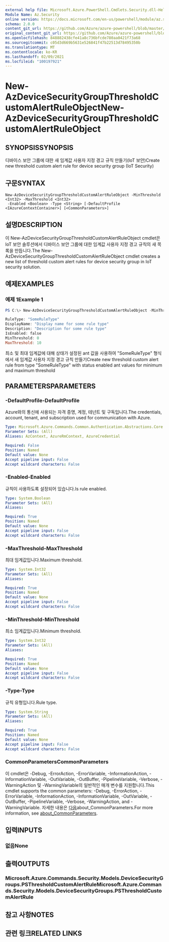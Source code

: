 ```yaml
---
external help file: Microsoft.Azure.PowerShell.Cmdlets.Security.dll-Help.xml
Module Name: Az.Security
online version: https://docs.microsoft.com/en-us/powershell/module/az.security/New-AzDeviceSecurityGroupThresholdCustomAlertRuleObject
schema: 2.0.0
content_git_url: https://github.com/Azure/azure-powershell/blob/master/src/Security/Security/help/New-AzDeviceSecurityGroupThresholdCustomAlertRuleObject.md
original_content_git_url: https://github.com/Azure/azure-powershell/blob/master/src/Security/Security/help/New-AzDeviceSecurityGroupThresholdCustomAlertRuleObject.md
ms.openlocfilehash: 848882438cfe41a8c736bfcde780aa0421f73a68
ms.sourcegitcommit: c05d3d669b5631e526841f47b22513d78495350b
ms.translationtype: MT
ms.contentlocale: ko-KR
ms.lasthandoff: 02/09/2021
ms.locfileid: "100197921"
---
```

# <span data-ttu-id="89ca2-101">New-AzDeviceSecurityGroupThresholdCustomAlertRuleObject</span><span class="sxs-lookup"><span data-stu-id="89ca2-101">New-AzDeviceSecurityGroupThresholdCustomAlertRuleObject</span></span>

## <span data-ttu-id="89ca2-102">SYNOPSIS</span><span class="sxs-lookup"><span data-stu-id="89ca2-102">SYNOPSIS</span></span>
<span data-ttu-id="89ca2-103">디바이스 보안 그룹에 대한 새 임계값 사용자 지정 경고 규칙 만들기(IoT 보안)</span><span class="sxs-lookup"><span data-stu-id="89ca2-103">Create new threshold custom alert rule for device security group (IoT Security)</span></span>

## <span data-ttu-id="89ca2-104">구문</span><span class="sxs-lookup"><span data-stu-id="89ca2-104">SYNTAX</span></span>

```
New-AzDeviceSecurityGroupThresholdCustomAlertRuleObject -MinThreshold <Int32> -MaxThreshold <Int32>
 -Enabled <Boolean> -Type <String> [-DefaultProfile <IAzureContextContainer>] [<CommonParameters>]
```

## <span data-ttu-id="89ca2-105">설명</span><span class="sxs-lookup"><span data-stu-id="89ca2-105">DESCRIPTION</span></span>
<span data-ttu-id="89ca2-106">이 New-AzDeviceSecurityGroupThresholdCustomAlertRuleObject cmdlet은 IoT 보안 솔루션에서 디바이스 보안 그룹에 대한 임계값 사용자 지정 경고 규칙의 새 목록을 만듭니다.</span><span class="sxs-lookup"><span data-stu-id="89ca2-106">The New-AzDeviceSecurityGroupThresholdCustomAlertRuleObject cmdlet creates a new list of threshold custom alert rules for device security group in IoT security solution.</span></span>

## <span data-ttu-id="89ca2-107">예제</span><span class="sxs-lookup"><span data-stu-id="89ca2-107">EXAMPLES</span></span>

### <span data-ttu-id="89ca2-108">예제 1</span><span class="sxs-lookup"><span data-stu-id="89ca2-108">Example 1</span></span>
```powershell
PS C:\> New-AzDeviceSecurityGroupThresholdCustomAlertRuleObject -MinThreshold 0 -MaxThreshold 10 -Enabled $true -Type "SomeRuleType"

RuleType: "SomeRuleType"
DisplayName: "Display name for some rule type"
Description: "Description for some rule type"
IsEnabled: false
MinThreshold: 0
MaxThreshold: 10
```

<span data-ttu-id="89ca2-109">최소 및 최대 임계값에 대해 상태가 설정된 ant 값을 사용하여 "SomeRuleType" 형식에서 새 임계값 사용자 지정 경고 규칙 만들기</span><span class="sxs-lookup"><span data-stu-id="89ca2-109">Create new threshold custom alert rule from type "SomeRuleType" with status enabled ant values for minimum and maximum threshold</span></span>

## <span data-ttu-id="89ca2-110">PARAMETERS</span><span class="sxs-lookup"><span data-stu-id="89ca2-110">PARAMETERS</span></span>

### <span data-ttu-id="89ca2-111">-DefaultProfile</span><span class="sxs-lookup"><span data-stu-id="89ca2-111">-DefaultProfile</span></span>
<span data-ttu-id="89ca2-112">Azure와의 통신에 사용되는 자격 증명, 계정, 테넌트 및 구독입니다.</span><span class="sxs-lookup"><span data-stu-id="89ca2-112">The credentials, account, tenant, and subscription used for communication with Azure.</span></span>

```yaml
Type: Microsoft.Azure.Commands.Common.Authentication.Abstractions.Core.IAzureContextContainer
Parameter Sets: (All)
Aliases: AzContext, AzureRmContext, AzureCredential

Required: False
Position: Named
Default value: None
Accept pipeline input: False
Accept wildcard characters: False
```

### <span data-ttu-id="89ca2-113">-Enabled</span><span class="sxs-lookup"><span data-stu-id="89ca2-113">-Enabled</span></span>
<span data-ttu-id="89ca2-114">규칙이 사용하도록 설정되어 있습니다.</span><span class="sxs-lookup"><span data-stu-id="89ca2-114">Is rule enabled.</span></span>

```yaml
Type: System.Boolean
Parameter Sets: (All)
Aliases:

Required: True
Position: Named
Default value: None
Accept pipeline input: False
Accept wildcard characters: False
```

### <span data-ttu-id="89ca2-115">-MaxThreshold</span><span class="sxs-lookup"><span data-stu-id="89ca2-115">-MaxThreshold</span></span>
<span data-ttu-id="89ca2-116">최대 임계값입니다.</span><span class="sxs-lookup"><span data-stu-id="89ca2-116">Maximum threshold.</span></span>

```yaml
Type: System.Int32
Parameter Sets: (All)
Aliases:

Required: True
Position: Named
Default value: None
Accept pipeline input: False
Accept wildcard characters: False
```

### <span data-ttu-id="89ca2-117">-MinThreshold</span><span class="sxs-lookup"><span data-stu-id="89ca2-117">-MinThreshold</span></span>
<span data-ttu-id="89ca2-118">최소 임계값입니다.</span><span class="sxs-lookup"><span data-stu-id="89ca2-118">Minimum threshold.</span></span>

```yaml
Type: System.Int32
Parameter Sets: (All)
Aliases:

Required: True
Position: Named
Default value: None
Accept pipeline input: False
Accept wildcard characters: False
```

### <span data-ttu-id="89ca2-119">-Type</span><span class="sxs-lookup"><span data-stu-id="89ca2-119">-Type</span></span>
<span data-ttu-id="89ca2-120">규칙 유형입니다.</span><span class="sxs-lookup"><span data-stu-id="89ca2-120">Rule type.</span></span>

```yaml
Type: System.String
Parameter Sets: (All)
Aliases:

Required: True
Position: Named
Default value: None
Accept pipeline input: False
Accept wildcard characters: False
```

### <span data-ttu-id="89ca2-121">CommonParameters</span><span class="sxs-lookup"><span data-stu-id="89ca2-121">CommonParameters</span></span>
<span data-ttu-id="89ca2-122">이 cmdlet은 -Debug, -ErrorAction, -ErrorVariable, -InformationAction, -InformationVariable, -OutVariable, -OutBuffer, -PipelineVariable, -Verbose, -WarningAction 및 -WarningVariable의 일반적인 매개 변수를 지원합니다.</span><span class="sxs-lookup"><span data-stu-id="89ca2-122">This cmdlet supports the common parameters: -Debug, -ErrorAction, -ErrorVariable, -InformationAction, -InformationVariable, -OutVariable, -OutBuffer, -PipelineVariable, -Verbose, -WarningAction, and -WarningVariable.</span></span> <span data-ttu-id="89ca2-123">자세한 내용은 [다음](http://go.microsoft.com/fwlink/?LinkID=113216)about_CommonParameters.</span><span class="sxs-lookup"><span data-stu-id="89ca2-123">For more information, see [about_CommonParameters](http://go.microsoft.com/fwlink/?LinkID=113216).</span></span>

## <span data-ttu-id="89ca2-124">입력</span><span class="sxs-lookup"><span data-stu-id="89ca2-124">INPUTS</span></span>

### <span data-ttu-id="89ca2-125">없음</span><span class="sxs-lookup"><span data-stu-id="89ca2-125">None</span></span>

## <span data-ttu-id="89ca2-126">출력</span><span class="sxs-lookup"><span data-stu-id="89ca2-126">OUTPUTS</span></span>

### <span data-ttu-id="89ca2-127">Microsoft.Azure.Commands.Security.Models.DeviceSecurityGroups.PSThresholdCustomAlertRule</span><span class="sxs-lookup"><span data-stu-id="89ca2-127">Microsoft.Azure.Commands.Security.Models.DeviceSecurityGroups.PSThresholdCustomAlertRule</span></span>

## <span data-ttu-id="89ca2-128">참고 사항</span><span class="sxs-lookup"><span data-stu-id="89ca2-128">NOTES</span></span>

## <span data-ttu-id="89ca2-129">관련 링크</span><span class="sxs-lookup"><span data-stu-id="89ca2-129">RELATED LINKS</span></span>
